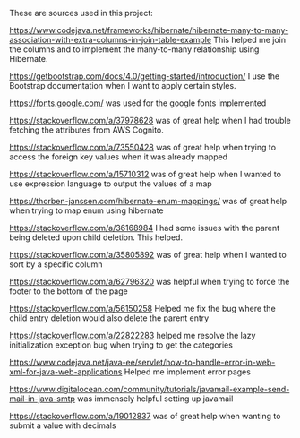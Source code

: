 These are sources used in this project:

https://www.codejava.net/frameworks/hibernate/hibernate-many-to-many-association-with-extra-columns-in-join-table-example
This helped me join the columns and to implement the many-to-many relationship using Hibernate.

https://getbootstrap.com/docs/4.0/getting-started/introduction/ I use the Bootstrap documentation when I want to apply certain styles.

https://fonts.google.com/ was used for the google fonts implemented

https://stackoverflow.com/a/37978628 was of great help when I had trouble fetching the attributes from AWS Cognito.

https://stackoverflow.com/a/73550428 was of great help when trying to access the foreign key values when it was already mapped

https://stackoverflow.com/a/15710312 was of great help when I wanted to use expression language to output the values of a map

https://thorben-janssen.com/hibernate-enum-mappings/ was of great help when trying to map enum using hibernate

https://stackoverflow.com/a/36168984 I had some issues with the parent being deleted upon child deletion. This helped.

https://stackoverflow.com/a/35805892 was of great help when I wanted to sort by a specific column

https://stackoverflow.com/a/62796320 was helpful when trying to force the footer to the bottom of the page

https://stackoverflow.com/a/56150258 Helped me fix the bug where the child entry deletion would also delete the parent entry

https://stackoverflow.com/a/22822283 helped me resolve the lazy initialization exception bug when trying to get the categories

https://www.codejava.net/java-ee/servlet/how-to-handle-error-in-web-xml-for-java-web-applications Helped me implement error pages

https://www.digitalocean.com/community/tutorials/javamail-example-send-mail-in-java-smtp was immensely helpful setting up javamail

https://stackoverflow.com/a/19012837 was of great help when wanting to submit a value with decimals

